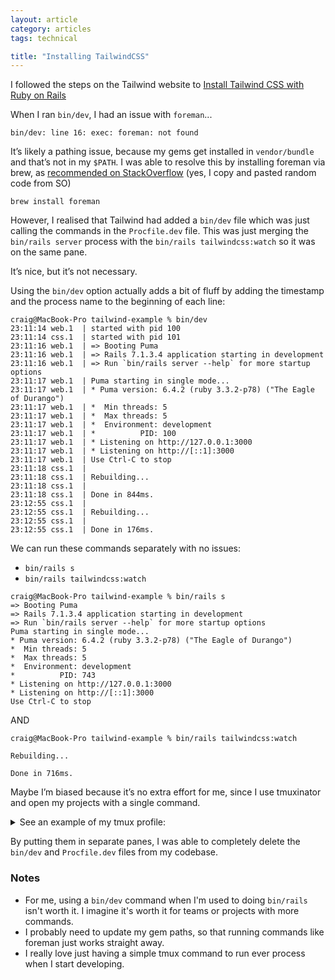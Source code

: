 ```yaml
---
layout: article
category: articles
tags: technical

title: "Installing TailwindCSS"
---
```


I followed the steps on the Tailwind website to [Install Tailwind CSS with Ruby on Rails](https://tailwindcss.com/docs/guides/ruby-on-rails)

When I ran `bin/dev`, I had an issue with `foreman`...

```
bin/dev: line 16: exec: foreman: not found
```

It’s likely a pathing issue, because my gems get installed in `vendor/bundle` and that’s not in my `$PATH`. I was able to resolve this by installing foreman via brew, as [recommended on StackOverflow](https://stackoverflow.com/a/77369749) (yes, I copy and pasted random code from SO)

```
brew install foreman
```

However, I realised that Tailwind had added a `bin/dev` file which was just calling the commands in the `Procfile.dev` file. This was just merging the `bin/rails server` process with the `bin/rails tailwindcss:watch` so it was on the same pane.

It’s nice, but it’s not necessary.

Using the `bin/dev` option actually adds a bit of fluff by adding the timestamp and the process name to the beginning of each line:

```
craig@MacBook-Pro tailwind-example % bin/dev
23:11:14 web.1  | started with pid 100
23:11:14 css.1  | started with pid 101
23:11:16 web.1  | => Booting Puma
23:11:16 web.1  | => Rails 7.1.3.4 application starting in development 
23:11:16 web.1  | => Run `bin/rails server --help` for more startup options
23:11:17 web.1  | Puma starting in single mode...
23:11:17 web.1  | * Puma version: 6.4.2 (ruby 3.3.2-p78) ("The Eagle of Durango")
23:11:17 web.1  | *  Min threads: 5
23:11:17 web.1  | *  Max threads: 5
23:11:17 web.1  | *  Environment: development
23:11:17 web.1  | *          PID: 100
23:11:17 web.1  | * Listening on http://127.0.0.1:3000
23:11:17 web.1  | * Listening on http://[::1]:3000
23:11:17 web.1  | Use Ctrl-C to stop
23:11:18 css.1  | 
23:11:18 css.1  | Rebuilding...
23:11:18 css.1  | 
23:11:18 css.1  | Done in 844ms.
23:12:55 css.1  | 
23:12:55 css.1  | Rebuilding...
23:12:55 css.1  | 
23:12:55 css.1  | Done in 176ms.
```

We can run these commands separately with no issues:
* `bin/rails s`
* `bin/rails tailwindcss:watch`

```
craig@MacBook-Pro tailwind-example % bin/rails s
=> Booting Puma
=> Rails 7.1.3.4 application starting in development 
=> Run `bin/rails server --help` for more startup options
Puma starting in single mode...
* Puma version: 6.4.2 (ruby 3.3.2-p78) ("The Eagle of Durango")
*  Min threads: 5
*  Max threads: 5
*  Environment: development
*          PID: 743
* Listening on http://127.0.0.1:3000
* Listening on http://[::1]:3000
Use Ctrl-C to stop
```

AND

```
craig@MacBook-Pro tailwind-example % bin/rails tailwindcss:watch

Rebuilding...

Done in 716ms.
```

Maybe I’m biased because it’s no extra effort for me, since I use tmuxinator and open my projects with a single command.

<details>
  <summary>
    See an example of my tmux profile:
  </summary>

```
name: my-profile-name
root: ~/workspace/my-project-name

windows:
  - editor:
      layout: main-vertical
      panes:
        - vim
  - server:
      layout: tiled
      panes:
        - bin/rails s
        - bin/rails tailwindcss:watch
```
</details>

By putting them in separate panes, I was able to completely delete the `bin/dev` and `Procfile.dev` files from my codebase.

### Notes
* For me, using a `bin/dev` command when I'm used to doing `bin/rails` isn't worth it. I imagine it's worth it for teams or projects with more commands.
* I probably need to update my gem paths, so that running commands like foreman just works straight away.
* I really love just having a simple tmux command to run ever process when I start developing.
